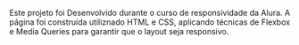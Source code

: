 Este projeto foi Desenvolvido durante o curso de responsividade da Alura. A página foi construída utiliznado HTML e CSS, aplicando técnicas de Flexbox e Media Queries para garantir que o layout seja responsivo.
